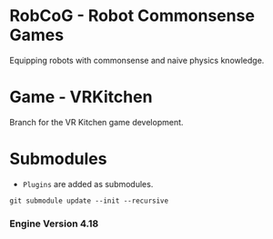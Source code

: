 # RobCoG - **Rob**ot **Co**mmonsense **G**ames 

Equipping robots with commonsense and naive physics knowledge.

# Game - VRKitchen

Branch for the VR Kitchen game development.

# Submodules

 * ```Plugins``` are added as submodules.

```git submodule update --init --recursive```

### Engine Version 4.18
